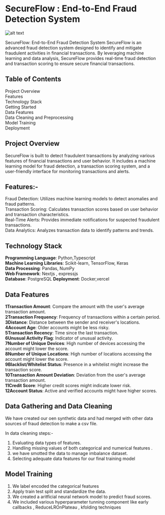 # SecureFlow : End-to-End Fraud Detection System
![alt text](<Screenshot 2024-07-20 at 2.29.08 PM-1.png>)

SecureFlow: End-to-End Fraud Detection System
SecureFlow is an advanced fraud detection system designed to identify and mitigate fraudulent activities in financial transactions. By leveraging machine learning and data analysis, SecureFlow provides real-time fraud detection and transaction scoring to ensure secure financial transactions.
##  Table of Contents
Project Overview\
Features\
Technology Stack\
Getting Started\
Data Features\
Data Cleaning and Preprocessing\
Model Training\
Deployment

## Project Overview
SecureFlow is built to detect fraudulent transactions by analyzing various features of financial transactions and user behavior. It includes a machine learning model for fraud detection, a transaction scoring system, and a user-friendly interface for monitoring transactions and alerts.

## Features:-
Fraud Detection: Utilizes machine learning models to detect anomalies and fraud patterns.\
Transaction Scoring: Calculates transaction scores based on user behavior and transaction characteristics.\
Real-Time Alerts: Provides immediate notifications for suspected fraudulent transactions.\
Data Analytics: Analyzes transaction data to identify patterns and trends.

## Technology Stack
**Programming Language**: Python,Typescript\
**Machine Learning Libraries**: Scikit-learn, TensorFlow, Keras\
**Data Processing**: Pandas, NumPy\
**Web Framework**: Nextjs , expressjs\
**Database**: PostgreSQL 
**Deployment**: Docker,vercel 

## Data Features
**1Transaction Amount**: Compare the amount with the user's average transaction amount.\
**2Transaction Frequency**: Frequency of transactions within a certain period.\
**3Distance**: Distance between the sender and receiver's locations.\
**4Account Age**: Older accounts might be less risky.\
**5Transaction Recency**: Time since the last transaction.\
**6Unusual Activity Flag**: Indicator of unusual activity.\
**7Number of Unique Devices**: High number of devices accessing the account might lower the score.\
**8Number of Unique Locations**: High number of locations accessing the account might lower the score.\
**9Blacklist/Whitelist Status**: Presence in a whitelist might increase the transaction score.\
**10Transaction Amount Deviation**: Deviation from the user's average transaction amount.\
**11Credit Score**: Higher credit scores might indicate lower risk.\
**12Account Status**: Active and verified accounts might have higher scores.

## Data Gathering and Data Cleaning
We have created our oen synthetic data and had merged with other data sources of fraud detection to make a csv file.

In data cleaning steps:-
1. Evaluating data types of features.
2. Handling missing values of both categorical and numerical features .
3. we have smotted the data to manage imbalance dataset.
4. Selecting adequate data features for our final training model

## Model Training
1. We label encoded the categorical features
2. Apply train test split and standardize the data.
3. We created a aritficial neural network model to predict fraud scores.
4. We included various hyperparameter tunning component like early callbacks , ReduceLROnPlateau , kfolding techniques 


 
